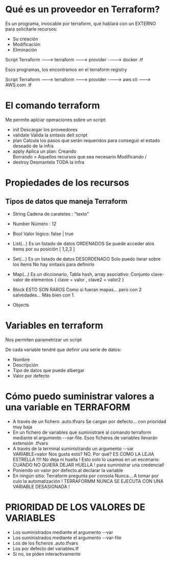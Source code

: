 # Qué es un proveedor en Terraform?

Es un programa, invocable por terraform,
que hablará con un EXTERNO para solicitarle recursos:
- Su creación
- Modificación
- Eliminación


Script Terraform ---> terraform ---> provider ----> docker
 .tf
 
 Esos programas, los encontramos en el terraform registry
 
 
 
Script Terraform ---> terraform ---> provider ----> aws cli ---> AWS.com
 .tf
 
# El comando terraform

Me permite aplciar operaciones sobre un script:

- init          Descargar los proveedores
- validate      Valida la sintaxis dell script
- plan          Calcula los pasos que serán requeridos 
                para conseguir el estado deseado de la infra
- apply         Aplica un plan:
                    Creando     \
                    Borrando     >  Aquellos recursos que sea necesario
                    Modificando /
- destroy       Desmantela TODA la infra

# Propiedades de los recursos

## Tipos de datos que maneja Terraform

- String        Cadena de caratetes : "texto"
- Number        Número : 12
- Bool          Valor lógico: false | true
- List(...)     Es un listado de datos ORDENADOS
                Se puede acceder alos items por su posición
                [ 1,2,3 ]
- Set(...)      Es un listado de datos DESORDENADO
                Solo puedo iterar sobre los items
                No hay sintaxis para definirlo
- Map(...)      Es un diccionario, Tabla hash, array asociativo:
                Conjunto clave-valor de elementos
                { clave = valor , clave2 = valor2 }
- Block         ESTO SON RAROS
                Como si fueran mapas... pero con 2 salvedades... Más bien con 1.


- Objects

# Variables en terraform

Nos permiten parametrizar un script

De cada variable tendré que definir una serie de datos:
- Nombre
- Descripción
- Tipo de datos que puede albergar
- Valor por defecto

# Cómo puedo suministrar valores a una variable en TERRAFORM

- A través de un fichero .auto.tfvars
    Se cargan por defecto... con prioridad muy baja
- En un fichero de variables que suministraré al comando terraform mediante el
  argumento --var-file.
    Esos ficheros de variables llevarán extensión .tfvars
- A través de la terminal suministrando un argumento --var VARIABLE=valor
    Nos gusta esto? NO. Por qué? ES COMO LA LEJIA ESTRELLA !!!!
                                 No deja ni huella !
    Esto solo lo usamos en un escenario: 
                                 CUANDO NO QUIERA DEJAR HUELLA !
                                 para suministrar una credencial!
- Poniendo un valor por defecto al declarar la variable
- En ningún sitio: Terraform pregunta por consola
    Nunca... A tomar por culo la automatización !
    TERRAFORMM NUNCA SE EJECUTA CON UNA VARIABLE DESASIGNADA !

# PRIORIDAD DE LOS VALORES DE VARIABLES

- Los suministrados mediante el argumento --var
- Los suministrados mediante el argumento --var-file
- Los de los ficheros .auto.tfvars
- Los por defecto del variables.tf
- Si no, se piden interactivamente